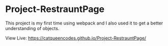 # Project-RestrauntPage


This project is my first time using webpack and I also used it to get a better understanding of objects. 

View Live: https://catqueencodes.github.io/Project-RestrauntPage/ 

